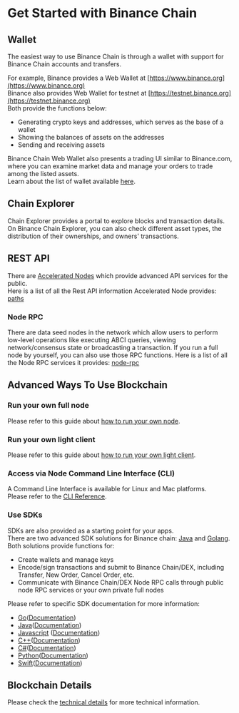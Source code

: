 # Get Started with Binance Chain

## Wallet

The easiest way to use Binance Chain is through a wallet with support for Binance Chain accounts and transfers.

For example, Binance provides a Web Wallet at [https://www.binance.org](https://www.binance.org)<br/>
Binance also provides Web Wallet for testnet at [https://testnet.binance.org](https://testnet.binance.org)<br/>
Both provide the functions below:

- Generating crypto keys and addresses, which serves as the base of a wallet
- Showing the balances of assets on the addresses
- Sending and receiving assets

Binance Chain Web Wallet also presents a trading UI similar to Binance.com, where you can examine market data and manage your orders to trade among the listed assets.<br/>
Learn about the list of wallet available [here](wallets.md).

## Chain Explorer
Chain Explorer provides a portal to explore blocks and transaction details.<br/>
On Binance Chain Explorer, you can also check different asset types, the distribution of their ownerships, and owners' transactions.

## REST API
There are [Accelerated Nodes](./faq.md#what-is-the-accelerated-node) which provide advanced API services for the public.<br/>
Here is a list of all the Rest API information Accelerated Node provides: [paths](./api-reference/dex-api/paths.md)

### Node RPC
There are data seed nodes in the network which allow users to perform low-level operations like executing ABCI queries, viewing network/consensus state or broadcasting a transaction.
If you run a full node by yourself, you can also use those RPC functions. Here is a list of all the Node RPC services it provides: [node-rpc](./api-reference/node-rpc.md)

## Advanced Ways To Use Blockchain
### Run your own full node

Please refer to this guide about [how to run your own node](fullnode.md).

### Run your own light client

Please refer to this guide about [how to run your own light client](light-client.md).

### Access via Node Command Line Interface (CLI)

A Command Line Interface is available for Linux and Mac platforms.<br/>
Please refer to the [CLI Reference](./api-reference/cli.md).

### Use SDKs

SDKs are also provided as a starting point for your apps.<br/>
There are two advanced SDK solutions for Binance chain: [Java](<https://github.com/binance-chain/java-sdk>) and [Golang](<https://github.com/binance-chain/go-sdk>).<br/>
Both solutions provide functions for:<br/>

* Create wallets and manage keys
* Encode/sign transactions and submit to Binance Chain/DEX, including Transfer, New Order, Cancel Order, etc.
* Communicate with Binance Chain/DEX Node RPC calls through public node RPC services or your own private full nodes

Please refer to specific SDK documentation for more information:

- [Go](https://github.com/binance-chain/go-sdk)([Documentation](https://github.com/binance-chain/go-sdk/wiki))
- [Java](https://github.com/binance-chain/java-sdk)([Documentation](https://github.com/binance-chain/java-sdk/wiki))
- [Javascript](https://github.com/binance-chain/javascript-sdk) ([Documentation](https://github.com/binance-chain/javascript-sdk/wiki))
- [C++](https://github.com/binance-chain/cplusplus-sdk)([Documentation](https://github.com/binance-chain/cplusplus-sdk/wiki))
- [C#](https://github.com/binance-chain/csharp-sdk)([Documentation](https://github.com/binance-chain/csharp-sdk))
- [Python](https://github.com/binance-chain/python-sdk)([Documentation](https://python-binance-chain.readthedocs.io/en/latest/binance-chain.html#module-binance_chain))
- [Swift](https://github.com/binance-chain/swift-sdk)([Documentation](https://github.com/binance-chain/swift-sdk/blob/master/README.md))


## Blockchain Details
Please check the [technical details](index.md#technology-details) for more technical information.
